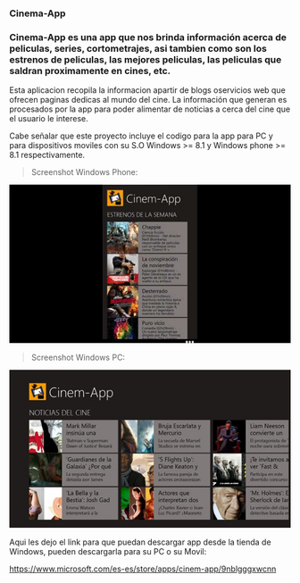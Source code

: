 ### Cinema-App
### Cinema-App es una app que nos brinda información acerca de peliculas, series, cortometrajes, asi tambien como son los estrenos de peliculas, las mejores peliculas, las peliculas que saldran proximamente en cines, etc.

Esta aplicacion recopila la informacion apartir de blogs oservicios web que ofrecen paginas dedicas al mundo del cine. La información que generan es procesados por la app para poder alimentar de noticias a cerca del cine que el usuario le interese.

Cabe señalar que este proyecto incluye el codigo para la app para PC y para dispositivos moviles con su S.O Windows >= 8.1 y Windows phone >= 8.1 respectivamente.

> Screenshot Windows Phone:

![windows phone](https://github.com/CayetanoHerreraLuisRicardo/Cinema-App/blob/master/AppStudio.Shared/Assets/CinemApp-Movil.jpg)

> Screenshot Windows PC:

![windows PC](https://github.com/CayetanoHerreraLuisRicardo/Cinema-App/blob/master/AppStudio.Shared/Assets/CinemApp-PC.jpg)

Aqui les dejo el link para que puedan descargar app desde la tienda de Windows, pueden descargarla para su PC o su Movil:

https://www.microsoft.com/es-es/store/apps/cinem-app/9nblgggxwcnn
